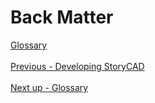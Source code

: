 # Back Matter #
[Glossary](Glossary.md) <br/><br/>
[Previous - Developing StoryCAD](Developing_StoryCAD.md) <br/><br/>
[Next up - Glossary](Glossary.md)
